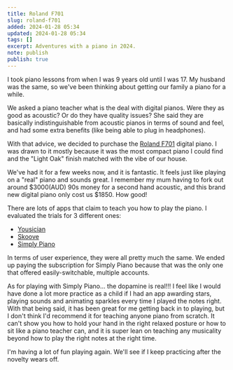 ```yaml
---
title: Roland F701
slug: roland-f701
added: 2024-01-28 05:34
updated: 2024-01-28 05:34
tags: []
excerpt: Adventures with a piano in 2024.
note: publish
publish: true
---
```


I took piano lessons from when I was 9 years old until I was 17. My husband was the same, so we've been thinking about getting our family a piano for a while.

We asked a piano teacher what is the deal with digital pianos. Were they as good as acoustic? Or do they have quality issues? She said they are basically indistinguishable from acoustic pianos in terms of sound and feel, and had some extra benefits (like being able to plug in headphones).

With that advice, we decided to purchase the [Roland F701](https://www.roland.com/uk/products/f701/) digital piano. I was drawn to it mostly because it was the most compact piano I could find and the "Light Oak" finish matched with the vibe of our house. 

We've had it for a few weeks now, and it is fantastic. It feels just like playing on a "real" piano and sounds great. I remember my mum having to fork out around $3000(AUD) 90s money for a second hand acoustic, and this brand new digital piano only cost us $1850. How good!

There are lots of apps that claim to teach you how to play the piano. I evaluated the trials for 3 different ones:
- [Yousician](https://yousician.com/)
- [Skoove](https://www.skoove.com/en#a_aid=industriemusic)
- [Simply Piano](https://www.hellosimply.com/)

In terms of user experience, they were all pretty much the same. We ended up paying the subscription for Simply Piano because that was the only one that offered easily-switchable, multiple accounts.

As for playing with Simply Piano... the dopamine is real!!! I feel like I would have done a lot more practice as a child if I had an app awarding stars, playing sounds and animating sparkles every time I played the notes right. With that being said, it has been great for me getting back in to playing, but I don't think I'd recommend it for teaching anyone piano from scratch. It can't show you how to hold your hand in the right relaxed posture or how to sit like a piano teacher can, and it is super lean on teaching any musicality beyond how to play the right notes at the right time. 

I'm having a lot of fun playing again. We'll see if I keep practicing after the novelty wears off.